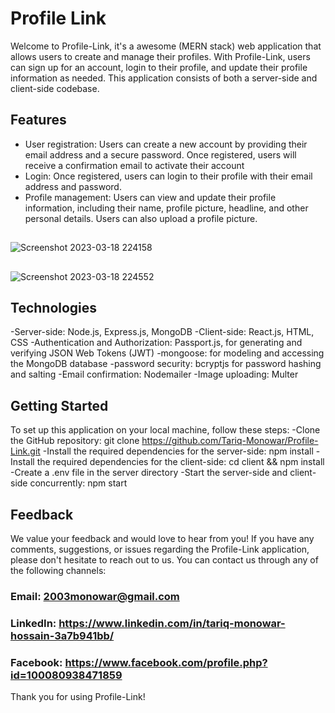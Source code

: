 # Profile Link

Welcome to Profile-Link, it's a awesome (MERN stack) web application that allows users to create and manage their profiles. With Profile-Link, users can sign up for an account, login to their profile, and update their profile information as needed. This application consists of both a server-side and client-side codebase.

## Features
- User registration: Users can create a new account by providing their email address and a secure password. Once registered, users will receive a confirmation email to activate their account
- Login: Once registered, users can login to their profile with their email address and password.
- Profile management: Users can view and update their profile information, including their name, profile picture, headline, and other personal details. Users can also upload a profile picture.
## 
![Screenshot 2023-03-18 224158](https://user-images.githubusercontent.com/101199109/226120765-9089f11d-c7b4-461b-8515-a1b21444d6fd.png)
## 
![Screenshot 2023-03-18 224552](https://user-images.githubusercontent.com/101199109/226120917-510a48e7-282b-4f79-9bb4-0b5d5a84182f.png)
## 
## Technologies
-Server-side: Node.js, Express.js, MongoDB
-Client-side: React.js, HTML, CSS
-Authentication and Authorization: Passport.js, for generating and verifying JSON Web Tokens (JWT)
-mongoose: for modeling and accessing the MongoDB database
-password security: bcryptjs for password hashing and salting
-Email confirmation: Nodemailer
-Image uploading: Multer

## Getting Started
To set up this application on your local machine, follow these steps:
-Clone the GitHub repository: git clone https://github.com/Tariq-Monowar/Profile-Link.git
-Install the required dependencies for the server-side: npm install
-Install the required dependencies for the client-side: cd client && npm install
-Create a .env file in the server directory
-Start the server-side and client-side concurrently: npm start

## Feedback
We value your feedback and would love to hear from you! If you have any comments, suggestions, or issues regarding the Profile-Link application, please don't hesitate to reach out to us. You can contact us through any of the following channels:

### Email: 2003monowar@gmail.com
### LinkedIn: https://www.linkedin.com/in/tariq-monowar-hossain-3a7b941bb/
### Facebook: https://www.facebook.com/profile.php?id=100080938471859

Thank you for using Profile-Link!
